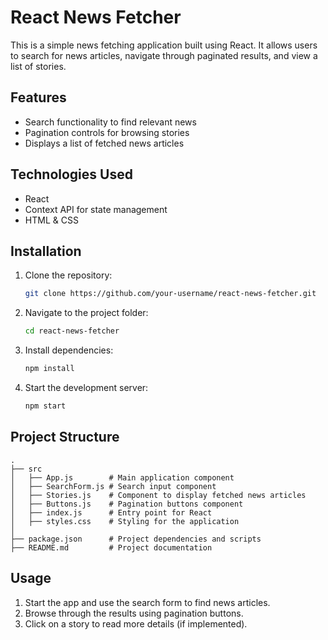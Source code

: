 # React News Fetcher

This is a simple news fetching application built using React. It allows users to search for news articles, navigate through paginated results, and view a list of stories.

## Features

- Search functionality to find relevant news
- Pagination controls for browsing stories
- Displays a list of fetched news articles

## Technologies Used

- React
- Context API for state management
- HTML & CSS

## Installation

1. Clone the repository:
   ```sh
   git clone https://github.com/your-username/react-news-fetcher.git
   ```
2. Navigate to the project folder:
   ```sh
   cd react-news-fetcher
   ```
3. Install dependencies:
   ```sh
   npm install
   ```
4. Start the development server:
   ```sh
   npm start
   ```

## Project Structure

```
.
├── src
│   ├── App.js        # Main application component
│   ├── SearchForm.js # Search input component
│   ├── Stories.js    # Component to display fetched news articles
│   ├── Buttons.js    # Pagination buttons component
│   ├── index.js      # Entry point for React
│   ├── styles.css    # Styling for the application
│
├── package.json      # Project dependencies and scripts
├── README.md         # Project documentation
```

## Usage

1. Start the app and use the search form to find news articles.
2. Browse through the results using pagination buttons.
3. Click on a story to read more details (if implemented).



